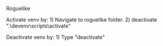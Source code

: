 Roguelike

Activate venv by:
    1) Navigate to roguelike folder.
    2) deactivate ".\devenv\scripts\activate"

Deactivate venv by:
    1) Type "deactivate"
